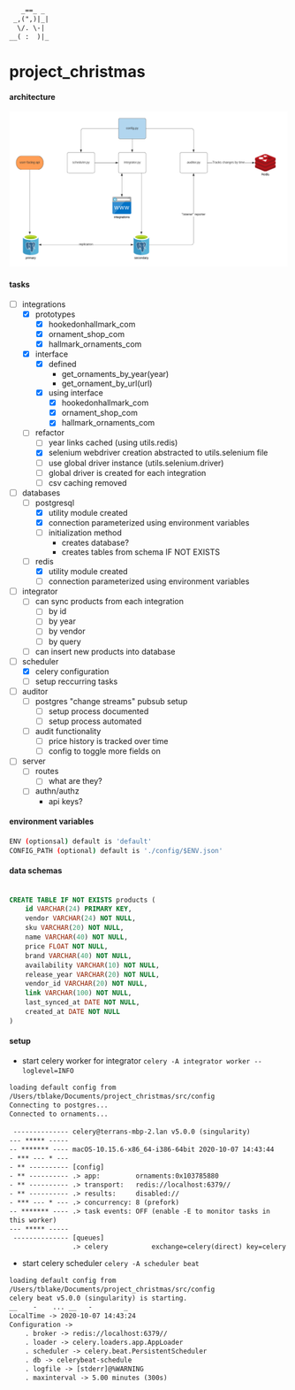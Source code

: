        _==_ _
     _,(",)|_|
      \/. \-|
    __( :  )|_

# project_christmas

#### architecture

![architecture](./images/architecture.png?raw=true "High-Level Architecture")

#### tasks
- [ ] integrations
    - [x] prototypes
        - [x] hookedonhallmark_com
        - [x] ornament_shop_com
        - [x] hallmark_ornaments_com
    - [x] interface
        - [x] defined
            - get_ornaments_by_year(year)
            - get_ornament_by_url(url)
        - [x] using interface
            - [x] hookedonhallmark_com
            - [x] ornament_shop_com
            - [x] hallmark_ornaments_com
    - [ ] refactor
        - [ ] year links cached (using utils.redis)
        - [x] selenium webdriver creation abstracted to utils.selenium file
        - [ ] use global driver instance (utils.selenium.driver)
        - [ ] global driver is created for each integration
        - [ ] csv caching removed
- [ ] databases
    - [ ] postgresql
        - [x] utility module created
        - [x] connection parameterized using environment variables
        - [ ] initialization method
            - creates database?
            - creates tables from schema IF NOT EXISTS
    - [ ] redis
        - [x] utility module created
        - [ ] connection parameterized using environment variables
- [ ] integrator
    - [ ] can sync products from each integration
        - [ ] by id
        - [ ] by year
        - [ ] by vendor
        - [ ] by query
    - [ ] can insert new products into database
- [ ] scheduler
    - [x] celery configuration
    - [ ] setup reccurring tasks
- [ ] auditor
    - [ ] postgres "change streams" pubsub setup
        - [ ] setup process documented
        - [ ] setup process automated
    - [ ] audit functionality
        - [ ] price history is tracked over time
        - [ ] config to toggle more fields on
- [ ] server
    - [ ] routes
        - [ ] what are they?
    - [ ] authn/authz
        - api keys?

#### environment variables
```bash
ENV (optionsal) default is 'default'
CONFIG_PATH (optional) default is './config/$ENV.json'
```

#### data schemas
```sql

CREATE TABLE IF NOT EXISTS products (
    id VARCHAR(24) PRIMARY KEY,
    vendor VARCHAR(24) NOT NULL,
    sku VARCHAR(20) NOT NULL,
    name VARCHAR(40) NOT NULL,
    price FLOAT NOT NULL,
    brand VARCHAR(40) NOT NULL,
    availability VARCHAR(10) NOT NULL,
    release_year VARCHAR(20) NOT NULL,
    vendor_id VARCHAR(20) NOT NULL,
    link VARCHAR(100) NOT NULL,
    last_synced_at DATE NOT NULL,
    created_at DATE NOT NULL
)

```

#### setup
- start celery worker for integrator `celery -A integrator worker --loglevel=INFO`
```shell
loading default config from /Users/tblake/Documents/project_christmas/src/config
Connecting to postgres...
Connected to ornaments...
 
 -------------- celery@terrans-mbp-2.lan v5.0.0 (singularity)
--- ***** ----- 
-- ******* ---- macOS-10.15.6-x86_64-i386-64bit 2020-10-07 14:43:44
- *** --- * --- 
- ** ---------- [config]
- ** ---------- .> app:         ornaments:0x103785880
- ** ---------- .> transport:   redis://localhost:6379//
- ** ---------- .> results:     disabled://
- *** --- * --- .> concurrency: 8 (prefork)
-- ******* ---- .> task events: OFF (enable -E to monitor tasks in this worker)
--- ***** ----- 
 -------------- [queues]
                .> celery           exchange=celery(direct) key=celery
```
- start celery scheduler `celery -A scheduler beat`
```shell
loading default config from /Users/tblake/Documents/project_christmas/src/config
celery beat v5.0.0 (singularity) is starting.
__    -    ... __   -        _
LocalTime -> 2020-10-07 14:43:24
Configuration ->
    . broker -> redis://localhost:6379//
    . loader -> celery.loaders.app.AppLoader
    . scheduler -> celery.beat.PersistentScheduler
    . db -> celerybeat-schedule
    . logfile -> [stderr]@%WARNING
    . maxinterval -> 5.00 minutes (300s)
```